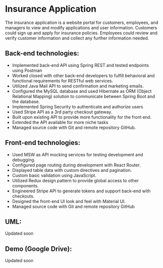 # Insurance Application
The insurance application is a website portal for customers, employees, and managers to view and modify applications and user information. Customers could sign up and apply for insurance policies. Employees could review and verify customer information and collect any further information needed.

## Back-end technologies:
- Implemented back-end API using Spring REST and tested endpoints using Postman
- Worked closed with other back-end developers to fulfill behavioral and functional requirements for RESTful web services.
- Utilized Java Mail API to send confirmation and marketing emails.
- Configured the MySQL database and used Hibernate as ORM (Object Relational Mapping) solution to communicate between Spring Boot and the database. 
- Implemented Spring Security to authenticate and authorize users 
- Used Stripe API as a 3rd party checkout gateway. 
- Built upon existing API to provide more functionality for the front end.
- Extended the API available for more niche tasks
- Managed source code with Git and remote repository GitHub.

## Front-end technologies:
- Used MSW as API mocking services for testing development and debugging.
- Configured page routing during development with React Router.
- Displayed table data with custom directives and pagination.
- Custom basic validation using JavaScript.
- Utilized Redux design pattern to provide global access to other components.
- Engineered Stripe API to generate tokens and support back-end with checkouts.
- Designed the front-end UI look and feel with Material UI. 
- Managed source code with Git and remote repository GitHub

## UML:
Updated soon
## Demo (Google Drive): 
Updated soon
